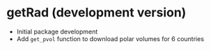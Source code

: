 # getRad (development version)

* Initial package development
* Add `get_pvol` function to download polar volumes for 6 countries
